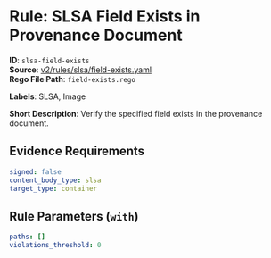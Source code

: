 # Rule: SLSA Field Exists in Provenance Document

**ID**: `slsa-field-exists`  
**Source**: [v2/rules/slsa/field-exists.yaml](scribe-public/sample-policies.git/v2/rules/slsa/field-exists.yaml)  
**Rego File Path**: `field-exists.rego`  

**Labels**: SLSA, Image

**Short Description**: Verify the specified field exists in the provenance document.

## Evidence Requirements

```yaml
signed: false
content_body_type: slsa
target_type: container
```
## Rule Parameters (`with`)

```yaml
paths: []
violations_threshold: 0
```
